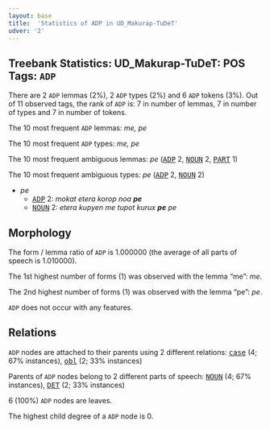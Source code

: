 ```yaml
---
layout: base
title:  'Statistics of ADP in UD_Makurap-TuDeT'
udver: '2'
---
```


## Treebank Statistics: UD_Makurap-TuDeT: POS Tags: `ADP`

There are 2 `ADP` lemmas (2%), 2 `ADP` types (2%) and 6 `ADP` tokens (3%).
Out of 11 observed tags, the rank of `ADP` is: 7 in number of lemmas, 7 in number of types and 7 in number of tokens.

The 10 most frequent `ADP` lemmas: <em>me, pe</em>

The 10 most frequent `ADP` types:  <em>me, pe</em>

The 10 most frequent ambiguous lemmas: <em>pe</em> (<tt><a href="mpu_tudet-pos-ADP.html">ADP</a></tt> 2, <tt><a href="mpu_tudet-pos-NOUN.html">NOUN</a></tt> 2, <tt><a href="mpu_tudet-pos-PART.html">PART</a></tt> 1)

The 10 most frequent ambiguous types:  <em>pe</em> (<tt><a href="mpu_tudet-pos-ADP.html">ADP</a></tt> 2, <tt><a href="mpu_tudet-pos-NOUN.html">NOUN</a></tt> 2)


* <em>pe</em>
  * <tt><a href="mpu_tudet-pos-ADP.html">ADP</a></tt> 2: <em>mokat etera korop noa <b>pe</b></em>
  * <tt><a href="mpu_tudet-pos-NOUN.html">NOUN</a></tt> 2: <em>etera kupyen me tupot kurux <b>pe</b> pe</em>

## Morphology

The form / lemma ratio of `ADP` is 1.000000 (the average of all parts of speech is 1.010000).

The 1st highest number of forms (1) was observed with the lemma “me”: <em>me</em>.

The 2nd highest number of forms (1) was observed with the lemma “pe”: <em>pe</em>.

`ADP` does not occur with any features.


## Relations

`ADP` nodes are attached to their parents using 2 different relations: <tt><a href="mpu_tudet-dep-case.html">case</a></tt> (4; 67% instances), <tt><a href="mpu_tudet-dep-obl.html">obl</a></tt> (2; 33% instances)

Parents of `ADP` nodes belong to 2 different parts of speech: <tt><a href="mpu_tudet-pos-NOUN.html">NOUN</a></tt> (4; 67% instances), <tt><a href="mpu_tudet-pos-DET.html">DET</a></tt> (2; 33% instances)

6 (100%) `ADP` nodes are leaves.

The highest child degree of a `ADP` node is 0.

